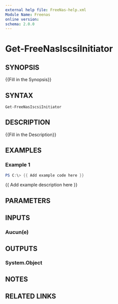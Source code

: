 ```yaml
---
external help file: FreeNas-help.xml
Module Name: Freenas
online version:
schema: 2.0.0
---
```


# Get-FreeNasIscsiInitiator

## SYNOPSIS
{{Fill in the Synopsis}}

## SYNTAX

```
Get-FreeNasIscsiInitiator
```

## DESCRIPTION
{{Fill in the Description}}

## EXAMPLES

### Example 1
```powershell
PS C:\> {{ Add example code here }}
```

{{ Add example description here }}

## PARAMETERS

## INPUTS

### Aucun(e)


## OUTPUTS

### System.Object

## NOTES

## RELATED LINKS
